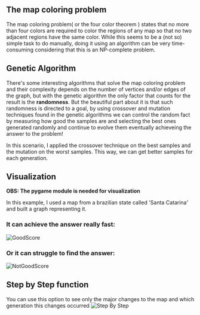 ## The map coloring problem
The map coloring problem( or the four color theorem ) states that no more than four colors are required to color the regions of any map so that no two adjacent regions have the same color. While this seems to be a (not so) simple task to do manually, doing it using an algorithm can be very time-consuming considering that this is an NP-complete problem.

## Genetic Algorithm
There's some interesting algorithms that solve the map coloring problem and their complexity depends on the number of vertices and/or edges of the graph, but with the genetic algorithm the only factor that counts for the result is the **randomness**. But the beautiful part about it is that such randomness is directed to a goal, by using crossover and mutation techniques found in the genetic algorithms we can control the random fact by measuring how good the samples are and selecting the best ones generated randomly and continue to evolve them eventually achieveing the answer to the problem!

In this scenario, I applied the crossover technique on the best samples and the mutation on the worst samples. This way, we can get better samples for each generation.

## Visualization
**OBS: The pygame module is needed for visualization**

In this example, I used a map from a brazilian state called 'Santa Catarina' and built a graph representing it.

### It can achieve the answer really fast:
![GoodScore](https://github.com/PatrickStyle66/Map_Coloring_Problem_With_Genetic_Algorithm/assets/30088774/b3e528d1-e141-4643-a32f-264943aa2137)

### Or it can struggle to find the answer:
![NotGoodScore](https://github.com/PatrickStyle66/Map_Coloring_Problem_With_Genetic_Algorithm/assets/30088774/77316848-25b5-4f61-b509-73f68d5817fe)
## Step by Step function
You can use this option to see only the major changes to the map and which generation this changes occurred
![Step By Step](https://github.com/PatrickStyle66/Map_Coloring_Problem_With_Genetic_Algorithm/assets/30088774/64721944-9f45-49fc-8c3c-68deeb0f5b03)
